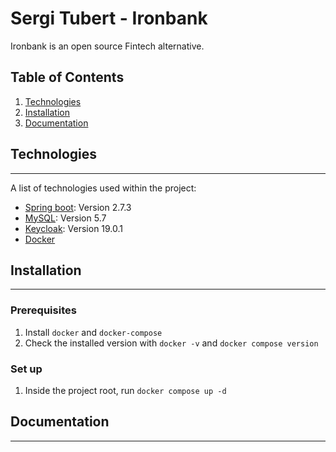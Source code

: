 # Sergi Tubert - Ironbank
Ironbank is an open source Fintech alternative.

## Table of Contents
1. [Technologies](#technologies)
2. [Installation](#installation)
3. [Documentation](#documentation)

## Technologies
***
A list of technologies used within the project:
* [Spring boot](https://spring.io/): Version 2.7.3
* [MySQL](https://www.mysql.com/): Version 5.7
* [Keycloak](https://www.keycloak.org/): Version 19.0.1
* [Docker](https://www.docker.com/)

## Installation
***
### Prerequisites
1. Install ```docker``` and ```docker-compose```
2. Check the installed version with ```docker -v``` and ```docker compose version```

### Set up
1. Inside the project root, run ```docker compose up -d```
## Documentation
***